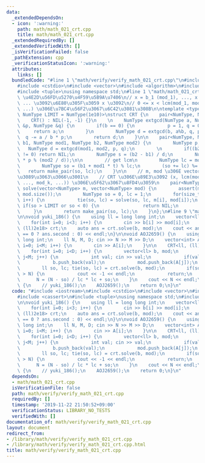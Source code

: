 ```yaml
---
data:
  _extendedDependsOn:
  - icon: ':warning:'
    path: math/math_021_crt.cpp
    title: math/math_021_crt.cpp
  _extendedRequiredBy: []
  _extendedVerifiedWith: []
  _isVerificationFailed: false
  _pathExtension: cpp
  _verificationStatusIcon: ':warning:'
  attributes:
    links: []
  bundledCode: "#line 1 \"math/verify/verify_math_021_crt.cpp\"\n#include <iostream>\n\
    #include <cstdio>\n#include <vector>\n#include <algorithm>\n#include <cassert>\n\
    #include <tuple>\nusing namespace std;\n#line 1 \"math/math_021_crt.cpp\"\n//\
    \ \u4E2D\u56FD\u5270\u4F59\u5B9A\u7406\n// x = b_1 (mod_1), ..., x = b_k (mod_k),\
    \ ... \u3092\u6E80\u305F\u3059 x \u3092\n// 0 <= x < lcm(mod_1, mod_2, ..., mod_k,\
    \ ...) \u306E\u7BC4\u56F2\u3067\u6C42\u3081\u308B\n\ntemplate <typename NumType,\
    \ NumType LIMIT = NumType(1e10)>\nstruct CRT {\n    pair<NumType, NumType> NIL;\n\
    \    CRT() : NIL(-1, -1) {}\n    \n    NumType extgcd(NumType a, NumType b, NumType\
    \ &p, NumType &q) {\n        if(b == 0) {\n            p = 1, q = 0;\n       \
    \     return a;\n        }\n        NumType d = extgcd(b, a%b, q, p);\n      \
    \  q -= a / b * p;\n        return d;\n    }\n\n    pair<NumType, NumType> solve(NumType\
    \ b1, NumType mod1, NumType b2, NumType mod2) {\n        NumType p, q;\n     \
    \   NumType d = extgcd(mod1, mod2, p, q);\n        \n        if((b2 - b1) % d\
    \ != 0) return NIL;\n        NumType s = (b2 - b1) / d;\n        NumType t = (s\
    \ * p % (mod2 / d));\n\n        // get lcm\n        NumType lc = mod1 / d * mod2;\n\
    \        NumType so = (b1 + mod1 * t) % lc;\n        (so += lc) %= lc;\n     \
    \   return make_pair(so, lc);\n    }\n\n    // m, mod \u306E vector \u3092\u3082\
    \u3089\u3063\u3066\u3001\n    // CRT \u306E\u89E3\u3092 (x, lcm(mod_1, mod_2,\
    \ ..., mod_k, ...)) \u306E\u5F62\u3067\u8FD4\u3059\n    pair<NumType, NumType>\
    \ solve(vector<NumType> m, vector<NumType> mod) {\n        assert(m.size() ==\
    \ mod.size());\n        NumType so = 0, lc = 1;\n        for(size_t i=0; i<m.size();\
    \ i++) {\n            tie(so, lc) = solve(so, lc, m[i], mod[i]);\n           \
    \ if(so > LIMIT or so < 0) {\n                return NIL;\n            }\n   \
    \     }\n        return make_pair(so, lc);\n    }\n};\n#line 9 \"math/verify/verify_math_021_crt.cpp\"\
    \n\nvoid yuki_186() {\n    using ll = long long int;\n    vector<ll> b(3), mod(3);\n\
    \    for(int i=0; i<3; i++) {\n        cin >> b[i] >> mod[i];\n    }\n\n    CRT<ll,\
    \ (ll)2e18> crt;\n    auto ans = crt.solve(b, mod);\n    cout << ans.first + (ans.first\
    \ == 0 ? ans.second : 0) << endl;\n}\n\nvoid AOJ2659() {\n    using ll = long\
    \ long int;\n    ll N, M, D; cin >> N >> M >> D;\n    vector<int> A(M);\n    for(int\
    \ i=0; i<M; i++) {\n        cin >> A[i];\n    }\n\n    CRT<ll, (ll)1e10> crt;\n\
    \    for(int i=0; i<D; i++) {\n        vector<ll> b, mod;\n        for(int j=0;\
    \ j<M; j++) {\n            int val; cin >> val;\n            if(val < 0) continue;\n\
    \            b.push_back(val);\n            mod.push_back(A[j]);\n        }\n\
    \        ll so, lc; tie(so, lc) = crt.solve(b, mod);\n        if(so < 0 or so\
    \ > N) {\n            cout << -1 << endl;\n            return;\n        }\n  \
    \      N = (N - so) / lc * lc + so;\n    }\n    cout << N << endl;\n}\n\nint main()\
    \ {\n    // yuki_186();\n    AOJ2659();\n    return 0;\n}\n"
  code: "#include <iostream>\n#include <cstdio>\n#include <vector>\n#include <algorithm>\n\
    #include <cassert>\n#include <tuple>\nusing namespace std;\n#include \"../math_021_crt.cpp\"\
    \n\nvoid yuki_186() {\n    using ll = long long int;\n    vector<ll> b(3), mod(3);\n\
    \    for(int i=0; i<3; i++) {\n        cin >> b[i] >> mod[i];\n    }\n\n    CRT<ll,\
    \ (ll)2e18> crt;\n    auto ans = crt.solve(b, mod);\n    cout << ans.first + (ans.first\
    \ == 0 ? ans.second : 0) << endl;\n}\n\nvoid AOJ2659() {\n    using ll = long\
    \ long int;\n    ll N, M, D; cin >> N >> M >> D;\n    vector<int> A(M);\n    for(int\
    \ i=0; i<M; i++) {\n        cin >> A[i];\n    }\n\n    CRT<ll, (ll)1e10> crt;\n\
    \    for(int i=0; i<D; i++) {\n        vector<ll> b, mod;\n        for(int j=0;\
    \ j<M; j++) {\n            int val; cin >> val;\n            if(val < 0) continue;\n\
    \            b.push_back(val);\n            mod.push_back(A[j]);\n        }\n\
    \        ll so, lc; tie(so, lc) = crt.solve(b, mod);\n        if(so < 0 or so\
    \ > N) {\n            cout << -1 << endl;\n            return;\n        }\n  \
    \      N = (N - so) / lc * lc + so;\n    }\n    cout << N << endl;\n}\n\nint main()\
    \ {\n    // yuki_186();\n    AOJ2659();\n    return 0;\n}\n"
  dependsOn:
  - math/math_021_crt.cpp
  isVerificationFile: false
  path: math/verify/verify_math_021_crt.cpp
  requiredBy: []
  timestamp: '2019-11-22 21:50:52+09:00'
  verificationStatus: LIBRARY_NO_TESTS
  verifiedWith: []
documentation_of: math/verify/verify_math_021_crt.cpp
layout: document
redirect_from:
- /library/math/verify/verify_math_021_crt.cpp
- /library/math/verify/verify_math_021_crt.cpp.html
title: math/verify/verify_math_021_crt.cpp
---
```

